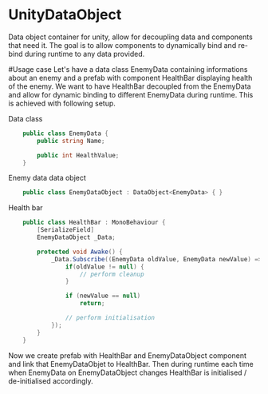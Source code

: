 # UnityDataObject
Data object container for unity, allow for decoupling data and components that need it.
The goal is to allow components to dynamically bind and re-bind during runtime to any data provided.

#Usage case
Let's have a data class EnemyData containing informations about an enemy and a prefab with component HealthBar displaying health of the enemy.
We want to have HealthBar decoupled from the EnemyData and allow for dynamic binding to different EnemyData during runtime.
This is achieved with following setup.

Data class 
```C#
	public class EnemyData {
		public string Name;

		public int HealthValue;
	}
```

Enemy data data object
```C#
	public class EnemyDataObject : DataObject<EnemyData> { }
```

Health bar
```C#
	public class HealthBar : MonoBehaviour {
		[SerializeField]
		EnemyDataObject _Data;

		protected void Awake() {
			_Data.Subscribe((EnemyData oldValue, EnemyData newValue) => {
				if(oldValue != null) {
					// perform cleanup
				}

				if (newValue == null) 
					return;

				// perform initialisation
			});
		}
	}
```

Now we create prefab with HealthBar and EnemyDataObject component and link that EnemyDataObjet to HealthBar.
Then during runtime each time when EnemyData on EnemyDataObject changes HealthBar is initialised / de-initialised accordingly.